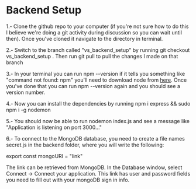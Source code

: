 # Backend Setup

1.- Clone the github repo to your computer (if you're not sure how to do this I believe we're doing a git activity during discussion so you can wait until then). Once you've cloned it navigate to the directory in terminal.

2.- Switch to the branch called "vs_backend_setup" by running git checkout vs_backend_setup . Then run git pull to pull the changes I made on that branch

3.- In your terminal you can run npm --version if it tells you something like "command not found: npm" you'll need to download node from [here](https://nodejs.org/en/download/). Once you've done that you can run npm --version again and you should see a version number.

4.- Now you can install the dependencies by running npm i express && sudo npm i -g nodemon

5.- You should now be able to run nodemon index.js and see a message like "Application is listening on port 3000..."

6.- To connect to the MongoDB database, you need to create a file names secret.js in the backend folder, where you will write the following:

export const mongoURI = "link"

The link can be retrieved from MongoDB. In the Database window, select Connect -> Connect your application. This link has user and password fields you need to fill out with your mongoDB sign in info.